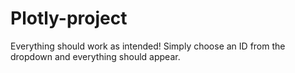 # Plotly-project

Everything should work as intended! Simply choose an ID from the dropdown and everything should appear. 
